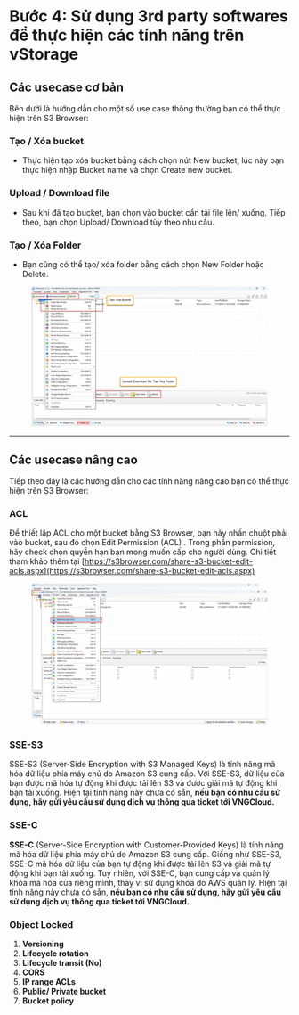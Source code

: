 # Bước 4: Sử dụng 3rd party softwares để thực hiện các tính năng trên vStorage

## Các usecase cơ bản

Bên dưới là hướng dẫn cho một số use case thông thường bạn có thể thực hiện trên S3 Browser:

### **Tạo / Xóa bucket**

* Thực hiện tạo xóa bucket bằng cách chọn nút New bucket, lúc này bạn thực hiện nhập Bucket name và chọn Create new bucket.

### **Upload / Download file**

* Sau khi đã tạo bucket, bạn chọn vào bucket cần tải file lên/ xuống. Tiếp theo, bạn chọn Upload/ Download tùy theo nhu cầu.

### **Tạo / Xóa Folder**

* Bạn cũng có thể tạo/ xóa folder bằng cách chọn New Folder hoặc Delete.

<figure><img src="../../../../.gitbook/assets/image (589).png" alt=""><figcaption></figcaption></figure>

***

## Các usecase nâng cao

Tiếp theo đây là các hướng dẫn cho các tính năng nâng cao bạn có thể thực hiện trên S3 Browser:

### **ACL**

Để thiết lập ACL cho một bucket bằng S3 Browser, bạn hãy nhấn chuột phải vào bucket, sau đó chọn Edit Permission (ACL) . Trong phần permission, hãy check chọn quyền hạn bạn mong muốn cấp cho người dùng. Chi tiết tham khảo thêm tại [https://s3browser.com/share-s3-bucket-edit-acls.aspx](https://s3browser.com/share-s3-bucket-edit-acls.aspx)

<figure><img src="../../../../.gitbook/assets/image (590).png" alt=""><figcaption></figcaption></figure>

### **SSE-S3**

SSE-S3 (Server-Side Encryption with S3 Managed Keys) là tính năng mã hóa dữ liệu phía máy chủ do Amazon S3 cung cấp. Với SSE-S3, dữ liệu của bạn được mã hóa tự động khi được tải lên S3 và được giải mã tự động khi bạn tải xuống. Hiện tại tính năng này chưa có sẵn, **nếu bạn có nhu cầu sử dụng, hãy gửi yêu cầu sử dụng dịch vụ thông qua ticket tới VNGCloud.**

### **SSE-C**

**SSE-C** (Server-Side Encryption with Customer-Provided Keys) là tính năng mã hóa dữ liệu phía máy chủ do Amazon S3 cung cấp. Giống như SSE-S3, SSE-C mã hóa dữ liệu của bạn tự động khi được tải lên S3 và giải mã tự động khi bạn tải xuống. Tuy nhiên, với SSE-C, bạn cung cấp và quản lý khóa mã hóa của riêng mình, thay vì sử dụng khóa do AWS quản lý. Hiện tại tính năng này chưa có sẵn, **nếu bạn có nhu cầu sử dụng, hãy gửi yêu cầu sử dụng dịch vụ thông qua ticket tới VNGCloud.**

### **Object Locked**



1. **Versioning**
2. **Lifecycle rotation**
3. **Lifecycle transit (No)**
4. **CORS**
5. **IP range ACLs**
6. **Public/ Private bucket**
7. **Bucket policy**

